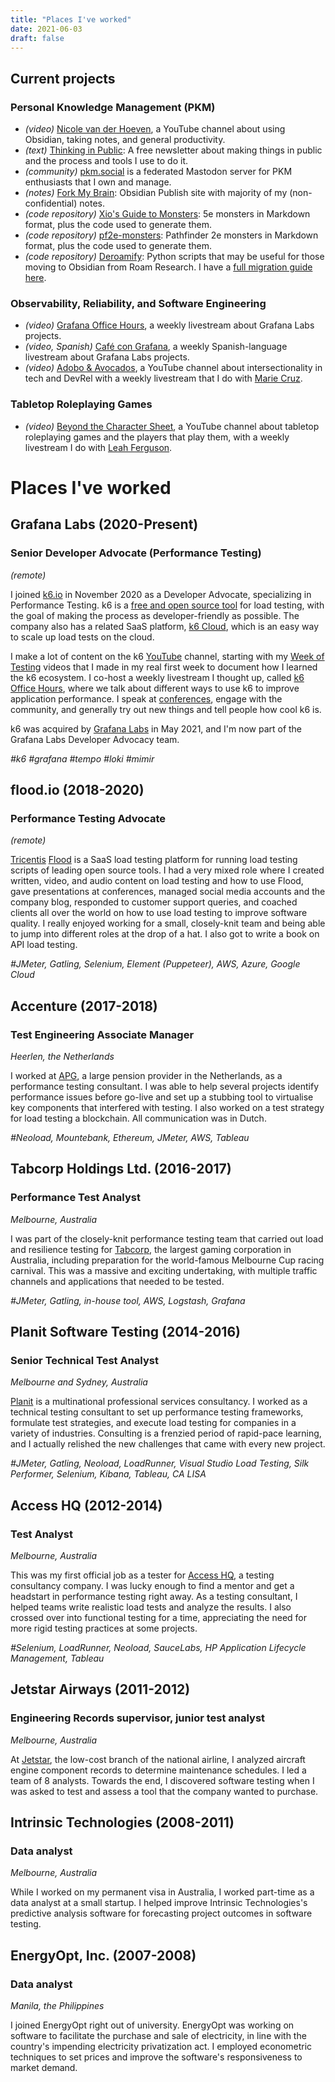```yaml
---
title: "Places I've worked"
date: 2021-06-03
draft: false
---
```

## Current projects

### Personal Knowledge Management (PKM)

- *(video)* [Nicole van der Hoeven](https://www.youtube.com/@nicolevdh), a YouTube channel about using Obsidian, taking notes, and general productivity.
- *(text)* [Thinking in Public](https://tip.nicolevanderhoeven.com): A free newsletter about making things in public and the process and tools I use to do it.
- *(community)* [pkm.social](https://pkm.social) is a federated Mastodon server for PKM enthusiasts that I own and manage.
- *(notes)* [Fork My Brain](https://notes.nicolevanderhoeven.com): Obsidian Publish site with majority of my (non-confidential) notes.
- *(code repository)* [Xio's Guide to Monsters](https://github.com/nicolevanderhoeven/xios-guide-to-monsters): 5e monsters in Markdown format, plus the code used to generate them.
- *(code repository)* [pf2e-monsters](https://github.com/nicolevanderhoeven/pf2e-monsters): Pathfinder 2e monsters in Markdown format, plus the code used to generate them.
- *(code repository)* [Deroamify](https://github.com/nicolevanderhoeven/deroamify): Python scripts that may be useful for those moving to Obsidian from Roam Research. I have a [full migration guide here](https://notes.nicolevanderhoeven.com/Migrating+from+Roam+to+Obsidian).

### Observability, Reliability, and Software Engineering

- *(video)* [Grafana Office Hours](https://www.youtube.com/playlist?list=PLDGkOdUX1Ujrrse-cdj20RRah9hyHdxBu), a weekly livestream about Grafana Labs projects.
- *(video, Spanish)* [Café con Grafana](https://www.youtube.com/watch?v=Kdgu2gutp7o&list=PLDGkOdUX1UjoZvjegDEDFmn0LQGtpu9sn), a weekly Spanish-language livestream about Grafana Labs projects.
- *(video)* [Adobo & Avocados](https://www.youtube.com/@adoboandavocados), a YouTube channel about intersectionality in tech and DevRel with a weekly livestream that I do with [Marie Cruz](https://testingwithmarie.com).

### Tabletop Roleplaying Games
- *(video)* [Beyond the Character Sheet](https://www.youtube.com/channel/UCPSdZdj55-Z3S1D9gI_JrlA), a YouTube channel about tabletop roleplaying games and the players that play them, with a weekly livestream I do with [Leah Ferguson](https://leahferguson.com/).


# Places I've worked
## Grafana Labs (2020-Present)
### Senior Developer Advocate (Performance Testing)
_(remote)_

I joined [k6.io](https://k6.io) in November 2020 as a Developer Advocate, specializing in Performance Testing. k6 is a [free and open source tool](https://github.com/loadimpact/k6) for load testing, with the goal of making the process as developer-friendly as possible. The company also has a related SaaS platform, [k6 Cloud](https://k6.io/cloud), which is an easy way to scale up load tests on the cloud.

I make a lot of content on the k6 [YouTube](https://www.youtube.com/c/k6test) channel, starting with my [Week of Testing](https://www.youtube.com/playlist?list=PLJdv3RhAQXNHsC8OOV3ZjwZvC9tRoAYF2) videos that I made in my real first week to document how I learned the k6 ecosystem. I co-host a weekly livestream I thought up, called [k6 Office Hours](https://www.youtube.com/watch?v=I-NtzkxdzyA&list=PLJdv3RhAQXNE1TFXn2pp9h_Ul1q_kJrEZ), where we talk about different ways to use k6 to improve application performance. I speak at [conferences](/speaking), engage with the community, and generally try out new things and tell people how cool k6 is.

k6 was acquired by [Grafana Labs](https://grafana.com) in May 2021, and I'm now part of the Grafana Labs Developer Advocacy team.

_#k6 #grafana #tempo #loki #mimir_

## flood.io (2018-2020)
### Performance Testing Advocate
_(remote)_

[Tricentis](https://www.tricentis.com) [Flood](https://flood.io) is a SaaS load testing platform for running load testing scripts of leading open source tools. I had a very mixed role where I created written, video, and audio content on load testing and how to use Flood, gave presentations at conferences, managed social media accounts and the company blog, responded to customer support queries, and coached clients all over the world on how to use load testing to improve software quality. I really enjoyed working for a small, closely-knit team and being able to jump into different roles at the drop of a hat. I also got to write a book on API load testing.

_#JMeter, Gatling, Selenium, Element (Puppeteer), AWS, Azure, Google Cloud_

## Accenture (2017-2018)
### Test Engineering Associate Manager
_Heerlen, the Netherlands_

I worked at [APG](https://apg.nl/), a large pension provider in the Netherlands, as a performance testing consultant. I was able to help several projects identify performance issues before go-live and set up a stubbing tool to virtualise key components that interfered with testing. I also worked on a test strategy for load testing a blockchain. All communication was in Dutch.

_#Neoload, Mountebank, Ethereum, JMeter, AWS, Tableau_

## Tabcorp Holdings Ltd. (2016-2017)
### Performance Test Analyst
_Melbourne, Australia_

I was part of the closely-knit performance testing team that carried out load and resilience testing for [Tabcorp](https://tabcorp.com.au), the largest gaming corporation in Australia, including preparation for the world-famous Melbourne Cup racing carnival. This was a massive and exciting undertaking, with multiple traffic channels and applications that needed to be tested.

_#JMeter, Gatling, in-house tool, AWS, Logstash, Grafana_

## Planit Software Testing (2014-2016)
### Senior Technical Test Analyst
_Melbourne and Sydney, Australia_

[Planit](https://planittesting.com) is a multinational professional services consultancy. I worked as a technical testing consultant to set up performance testing frameworks, formulate test strategies, and execute load testing for companies in a variety of industries. Consulting is a frenzied period of rapid-pace learning, and I actually relished the new challenges that came with every new project.

_#JMeter, Gatling, Neoload, LoadRunner, Visual Studio Load Testing, Silk Performer, Selenium, Kibana, Tableau, CA LISA_

## Access HQ (2012-2014)
### Test Analyst
_Melbourne, Australia_

This was my first official job as a tester for [Access HQ](https://www.accesshq.com/), a testing consultancy company. I was lucky enough to find a mentor and get a headstart in performance testing right away. As a testing consultant, I helped teams write realistic load tests and analyze the results. I also crossed over into functional testing for a time, appreciating the need for more rigid testing practices at some projects.

_#Selenium, LoadRunner, Neoload, SauceLabs, HP Application Lifecycle Management, Tableau_

## Jetstar Airways (2011-2012)
### Engineering Records supervisor, junior test analyst
_Melbourne, Australia_

At [Jetstar](https://www.jetstar.com/), the low-cost branch of the national airline, I analyzed aircraft engine component records to determine maintenance schedules. I led a team of 8 analysts. Towards the end, I discovered software testing when I was asked to test and assess a tool that the company wanted to purchase.

## Intrinsic Technologies (2008-2011)
### Data analyst
_Melbourne, Australia_

While I worked on my permanent visa in Australia, I worked part-time as a data analyst at a small startup. I helped improve Intrinsic Technologies's predictive analysis software for forecasting project outcomes in software testing.

## EnergyOpt, Inc. (2007-2008)
### Data analyst
_Manila, the Philippines_

I joined EnergyOpt right out of university. EnergyOpt was working on software to facilitate the purchase and sale of electricity, in line with the country's impending electricity privatization act. I employed econometric techniques to set prices and improve the software's responsiveness to market demand.